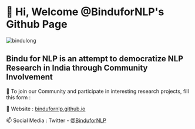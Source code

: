 # 👋 Hi, Welcome @BinduforNLP's Github Page

![bindulong](https://github.com/BinduforNLP/BinduforNLP/assets/137705635/72bcccc0-5a58-4e4b-8ef3-1edecbd5600c)
## Bindu for NLP is an attempt to democratize NLP Research in India through Community Involvement


🌱 To join our Community and participate in interesting research projects, fill this form : 

💞️ Website : [bindufornlp.github.io](https://bindufornlp.github.io/) 

📫 Social Media : Twitter - [@BinduforNLP](https://twitter.com/BinduforNLP) 

